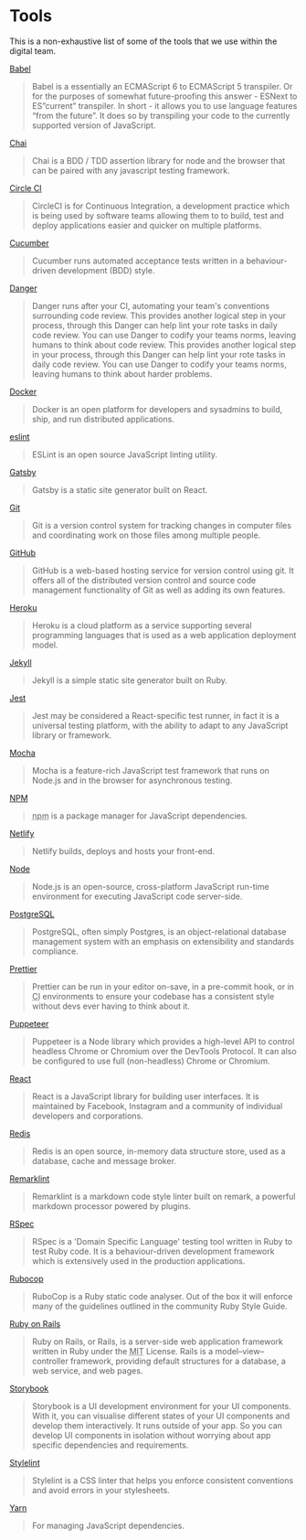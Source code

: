 # Tools

This is a non-exhaustive list of some of the tools that we use within the digital team.

[Babel](https://babeljs.io/)

> Babel is a essentially an ECMAScript 6 to ECMAScript 5 transpiler. Or for the purposes of somewhat future-proofing this answer - ESNext to ES”current” transpiler. In short - it allows you to use language features “from the future”. It does so by transpiling your code to the currently supported version of JavaScript.

[Chai](http://chaijs.com/)

> Chai is a BDD / TDD assertion library for node and the browser that can be paired with any javascript testing framework.

[Circle CI](https://circleci.com/)

> CircleCI is for Continuous Integration, a development practice which is being used by software teams allowing them to to build, test and deploy applications easier and quicker on multiple platforms.

[Cucumber](https://cucumber.io/)

> Cucumber runs automated acceptance tests written in a behaviour-driven development (BDD) style.

[Danger](https://github.com/danger/danger)

> Danger runs after your CI, automating your team's conventions surrounding code review. This provides another logical step in your process, through this Danger can help lint your rote tasks in daily code review. You can use Danger to codify your teams norms, leaving humans to think about code review. This provides another logical step in your process, through this Danger can help lint your rote tasks in daily code review. You can use Danger to codify your teams norms, leaving humans to think about harder problems.

[Docker](https://www.docker.com/)

> Docker is an open platform for developers and sysadmins to build, ship, and run distributed applications.

[eslint](https://eslint.org/)

> ESLint is an open source JavaScript linting utility.

[Gatsby](https://www.gatsbyjs.org/)

> Gatsby is a static site generator built on React.

[Git](https://www.atlassian.com/git/tutorials/what-is-git)

> Git is a version control system for tracking changes in computer files and coordinating work on those files among multiple people.

[GitHub](https://github.com/)

> GitHub is a web-based hosting service for version control using git. It offers all of the distributed version control and source code management functionality of Git as well as adding its own features.

[Heroku](https://heroku.com)

> Heroku is a cloud platform as a service supporting several programming languages that is used as a web application deployment model.

[Jekyll](https://jekyllrb.com/)

> Jekyll is a simple static site generator built on Ruby.

[Jest](https://facebook.github.io/jest/)

> Jest may be considered a React-specific test runner, in fact it is a universal testing platform, with the ability to adapt to any JavaScript library or framework.

[Mocha](https://mochajs.org/)

> Mocha is a feature-rich JavaScript test framework that runs on Node.js and in the browser for asynchronous testing.

[NPM](https://www.npmjs.com/)

> <abbr title="node package manager">npm</abbr> is a package manager for JavaScript dependencies.

[Netlify](https://www.netlify.com/)

> Netlify builds, deploys and hosts your front-end.

[Node](https://nodejs.org/en/)

> Node.js is an open-source, cross-platform JavaScript run-time environment for executing JavaScript code server-side.

[PostgreSQL](https://www.postgresql.org/)

> PostgreSQL, often simply Postgres, is an object-relational database management system with an emphasis on extensibility and standards compliance.

[Prettier](https://prettier.io/)

> Prettier can be run in your editor on-save, in a pre-commit hook, or in <abbr title="Continuous Integration">CI</abbr> environments to ensure your codebase has a consistent style without devs ever having to think about it.

[Puppeteer](https://github.com/GoogleChrome/puppeteer)

> Puppeteer is a Node library which provides a high-level API to control headless Chrome or Chromium over the DevTools Protocol. It can also be configured to use full (non-headless) Chrome or Chromium.

[React](https://reactjs.org/)

> React is a JavaScript library for building user interfaces. It is maintained by Facebook, Instagram and a community of individual developers and corporations.

[Redis](https://redis.io/)

> Redis is an open source, in-memory data structure store, used as a database, cache and message broker.

[Remarklint](https://github.com/remarkjs/remark-lint)

> Remarklint is a markdown code style linter built on remark, a powerful markdown processor powered by plugins.

[RSpec](http://rspec.info/)

> RSpec is a 'Domain Specific Language' testing tool written in Ruby to test Ruby code. It is a behaviour-driven development framework which is extensively used in the production applications.

[Rubocop](https://github.com/bbatsov/rubocop)

> RuboCop is a Ruby static code analyser. Out of the box it will enforce many of the guidelines outlined in the community Ruby Style Guide.

[Ruby on Rails](http://rubyonrails.org/)

> Ruby on Rails, or Rails, is a server-side web application framework written in Ruby under the <abbr title="Massachusetts Institute of Technology">MIT</abbr> License. Rails is a model–view–controller framework, providing default structures for a database, a web service, and web pages.

[Storybook](https://storybook.js.org/)

> Storybook is a UI development environment for your UI components. With it, you can visualise different states of your UI components and develop them interactively. It runs outside of your app. So you can develop UI components in isolation without worrying about app specific dependencies and requirements.

[Stylelint](https://github.com/stylelint/stylelint)

> Stylelint is a CSS linter that helps you enforce consistent conventions and avoid errors in your stylesheets.

[Yarn](https://yarnpkg.com/en/)

> For managing JavaScript dependencies.
